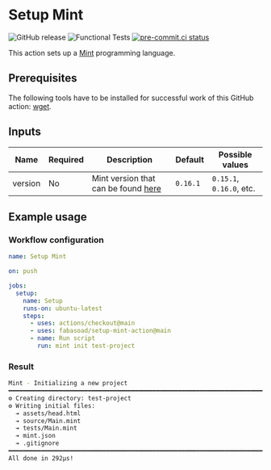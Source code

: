 # Setup Mint

![GitHub release](https://img.shields.io/github/v/release/fabasoad/setup-mint-action?include_prereleases)
![Functional Tests](https://github.com/fabasoad/setup-mint-action/workflows/Functional%20Tests/badge.svg)
[![pre-commit.ci status](https://results.pre-commit.ci/badge/github/fabasoad/setup-mint-action/main.svg)](https://results.pre-commit.ci/latest/github/fabasoad/setup-mint-action/main)

This action sets up a [Mint](https://www.mint-lang.com/) programming language.

## Prerequisites

The following tools have to be installed for successful work of this GitHub action:
[wget](https://www.gnu.org/software/wget).

## Inputs

| Name    | Required | Description                                                                       | Default  | Possible values          |
|---------|----------|-----------------------------------------------------------------------------------|----------|--------------------------|
| version | No       | Mint version that can be found [here](https://github.com/mint-lang/mint/releases) | `0.16.1` | `0.15.1`, `0.16.0`, etc. |

## Example usage

### Workflow configuration

```yaml
name: Setup Mint

on: push

jobs:
  setup:
    name: Setup
    runs-on: ubuntu-latest
    steps:
      - uses: actions/checkout@main
      - uses: fabasoad/setup-mint-action@main
      - name: Run script
        run: mint init test-project
```

### Result

```bash
Mint - Initializing a new project
━━━━━━━━━━━━━━━━━━━━━━━━━━━━━━━━━━━━━━━━━━━━━━━━━━━━━━━━━━━━━━━━━━━━━━━━━━━━━━━━
⚙ Creating directory: test-project
⚙ Writing initial files:
  ➔ assets/head.html
  ➔ source/Main.mint
  ➔ tests/Main.mint
  ➔ mint.json
  ➔ .gitignore
━━━━━━━━━━━━━━━━━━━━━━━━━━━━━━━━━━━━━━━━━━━━━━━━━━━━━━━━━━━━━━━━━━━━━━━━━━━━━━━━
All done in 292μs!
```

